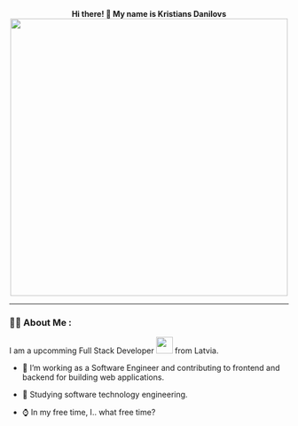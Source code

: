 <div align="center" >
  <b> Hi there! 👋 My name is Kristians Danilovs</b>
</div>
<div id="header" align="center">
  <img src="https://media.giphy.com/media/WE8f3CZFsF9ylpcMhU/giphy.gif" width="500"/>
</div>
<div id="header" align="center">
  <img src="https://komarev.com/ghpvc/?username=kkristiansd&style=flat-square&color=green" alt=""/>
</div>


---

### :man_technologist: About Me :
  
   I am a upcomming Full Stack Developer <img src="https://media.giphy.com/media/WUlplcMpOCEmTGBtBW/giphy.gif" width="30"> from Latvia.
   
   - :telescope: I’m working as a Software Engineer and contributing to frontend and backend for building web applications.

   - :book: Studying software technology engineering.

   - :watch: In my free time, I.. what free time?


  

